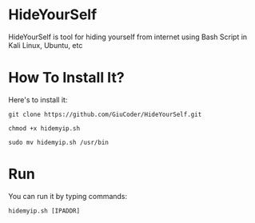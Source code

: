 # HideYourSelf
HideYourSelf is tool for hiding yourself from internet using Bash Script in Kali Linux, Ubuntu, etc

# How To Install It?

Here's to install it:

``` 
git clone https://github.com/GiuCoder/HideYourSelf.git

chmod +x hidemyip.sh

sudo mv hidemyip.sh /usr/bin

```

# Run

You can run it by typing commands:

```
hidemyip.sh [IPADDR]
```
